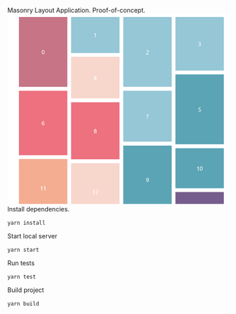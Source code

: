 Masonry Layout Application. Proof-of-concept.
![Masonry app gif](https://raw.githubusercontent.com/mrjackphil/masonry-app/master/screenshots/masonry.gif)
Install dependencies.

```
yarn install
```

Start local server
```
yarn start
```

Run tests
```
yarn test
```

Build project
```
yarn build
```
